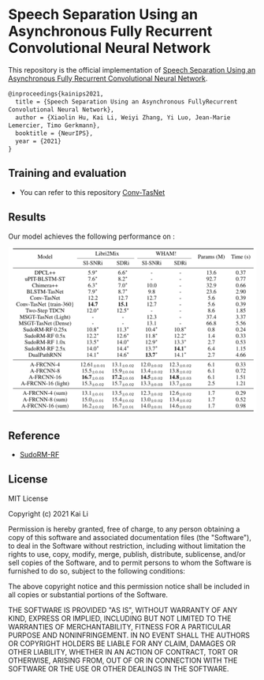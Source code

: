 <!--
 * @Author: Kai Li
 * @Date: 2021-10-06 10:37:19
 * @Email: lk21@mails.tsinghua.edu.cn
-->
# Speech Separation Using an Asynchronous Fully Recurrent Convolutional Neural Network

This repository is the official implementation of [Speech Separation Using an Asynchronous Fully Recurrent Convolutional Neural Network](https://cslikai.cn/project/AFRCNN). 

```
@inproceedings{kainips2021,
  title = {Speech Separation Using an Asynchronous FullyRecurrent Convolutional Neural Network},
  author = {Xiaolin Hu, Kai Li, Weiyi Zhang, Yi Luo, Jean-Marie Lemercier, Timo Gerkmann},
  booktitle = {NeurIPS},
  year = {2021}
}
```

## Training and evaluation

- You can refer to this repository [Conv-TasNet](https://github.com/JusperLee/Conv-TasNet)

## Results

Our model achieves the following performance on :

![](./results.png)

## Reference

- [SudoRM-RF](https://github.com/etzinis/sudo_rm_rf)

## License

MIT License

Copyright (c) 2021 Kai Li

Permission is hereby granted, free of charge, to any person obtaining a copy
of this software and associated documentation files (the "Software"), to deal
in the Software without restriction, including without limitation the rights
to use, copy, modify, merge, publish, distribute, sublicense, and/or sell
copies of the Software, and to permit persons to whom the Software is
furnished to do so, subject to the following conditions:

The above copyright notice and this permission notice shall be included in all
copies or substantial portions of the Software.

THE SOFTWARE IS PROVIDED "AS IS", WITHOUT WARRANTY OF ANY KIND, EXPRESS OR
IMPLIED, INCLUDING BUT NOT LIMITED TO THE WARRANTIES OF MERCHANTABILITY,
FITNESS FOR A PARTICULAR PURPOSE AND NONINFRINGEMENT. IN NO EVENT SHALL THE
AUTHORS OR COPYRIGHT HOLDERS BE LIABLE FOR ANY CLAIM, DAMAGES OR OTHER
LIABILITY, WHETHER IN AN ACTION OF CONTRACT, TORT OR OTHERWISE, ARISING FROM,
OUT OF OR IN CONNECTION WITH THE SOFTWARE OR THE USE OR OTHER DEALINGS IN THE
SOFTWARE.

